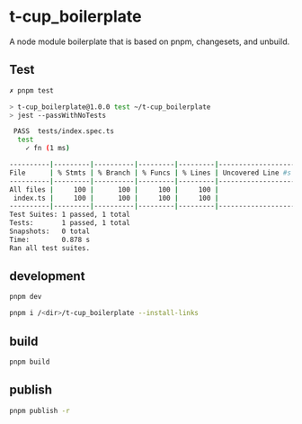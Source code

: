 # t-cup_boilerplate

A node module boilerplate that is based on pnpm, changesets, and unbuild.

## Test
```bash
✗ pnpm test

> t-cup_boilerplate@1.0.0 test ~/t-cup_boilerplate
> jest --passWithNoTests

 PASS  tests/index.spec.ts
  test
    ✓ fn (1 ms)

----------|---------|----------|---------|---------|-------------------
File      | % Stmts | % Branch | % Funcs | % Lines | Uncovered Line #s 
----------|---------|----------|---------|---------|-------------------
All files |     100 |      100 |     100 |     100 |                   
 index.ts |     100 |      100 |     100 |     100 |                   
----------|---------|----------|---------|---------|-------------------
Test Suites: 1 passed, 1 total
Tests:       1 passed, 1 total
Snapshots:   0 total
Time:        0.878 s
Ran all test suites.
```

## development
```bash
pnpm dev

pnpm i /<dir>/t-cup_boilerplate --install-links
```


## build
```bash
pnpm build
```

## publish
```bash
pnpm publish -r
```